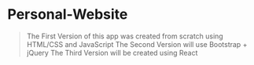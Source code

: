 # Personal-Website
>The First Version of this app was created from scratch using HTML/CSS and JavaScript
>The Second Version will use Bootstrap + jQuery
>The Third Version will be created using React
